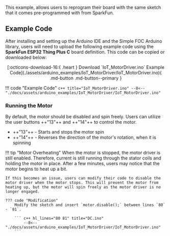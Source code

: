 This example, allows users to reprogram their board with the same sketch that it comes pre-programmed with from SparkFun.


## Example Code

After installing and setting up the Arduino IDE and the Simple FOC Arduino library, users will need to upload the following example code using the **SparkFun ESP32 Thing Plus C** board definition. This code can be copied or downloaded below:

<center>
[:octicons-download-16:{ .heart } Download `IoT_MotorDriver.ino` Example Code](./assets/arduino_examples/IoT_MotorDriver/IoT_MotorDriver.ino){ .md-button .md-button--primary }
</center>

!!! code "Example Code"
	``` c++ title="IoT_MotorDriver.ino"
		--8<-- "./docs/assets/arduino_examples/IoT_MotorDriver/IoT_MotorDriver.ino"
	```

### Running the Motor

By default, the motor should be disabled and spin freely. Users can utilize the user buttons ++"13"++ and ++"14"++ to control the motor.

* ++"13"++ - Starts and stops the motor spin
* ++"14"++ - Reverses the direction of the motor's rotation, when it is spinning

!!! tip "Motor Overheating"
	When the motor is stopped, the motor driver is still enabled. Therefore, current is still running through the stator coils and holding the motor in place. After a few minutes, users may notice that the motor begins to heat up a bit.

	If this becomes an issue, users can modify their code to disable the motor driver when the motor stops. This will prevent the motor from heating up, but the motor will spin freely as the motor driver is no longer engaged.

	??? code "Modification"
		Modify the sketch and insert `motor.disable();` between lines `80` - `81`.

		``` c++ hl_lines="80 81" title="DC.ino"
			--8<-- "./docs/assets/arduino_examples/IoT_MotorDriver/IoT_MotorDriver.ino"
		```
